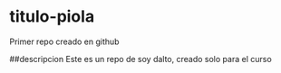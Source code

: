 # titulo-piola
Primer repo creado en github

##descripcion 
Este es un repo de soy dalto, creado solo para el curso 
